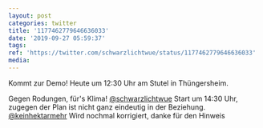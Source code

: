 ```yaml
---
layout: post
categories: twitter
title: '1177462779646636033'
date: '2019-09-27 05:59:37'
tags: 
ref: 'https://twitter.com/schwarzlichtwue/status/1177462779646636033'
media:
---
```

Kommt zur Demo! Heute um 12:30 Uhr am Stutel in Thüngersheim.



Gegen Rodungen, für's Klima! 
[@schwarzlichtwue](https://twitter.com/schwarzlichtwue) Start um 14:30 Uhr, zugegen der Plan ist nicht ganz eindeutig in der Beziehung. 
[@keinhektarmehr](https://twitter.com/keinhektarmehr) Wird nochmal korrigiert, danke für den Hinweis 